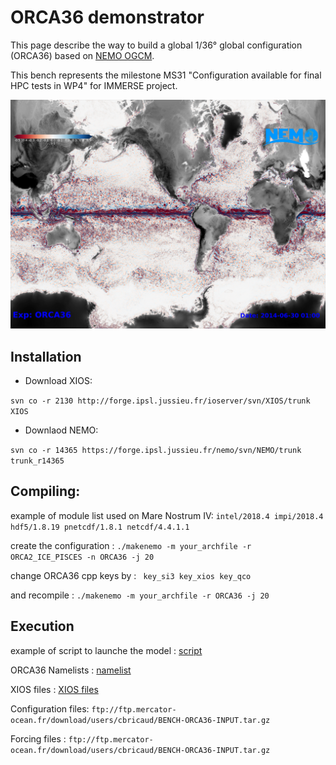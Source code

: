 

# ORCA36 demonstrator

This page describe the way to build a global 1/36° global configuration (ORCA36) based on  [NEMO OGCM](https://www.nemo-ocean.eu/).

This bench represents the milestone MS31 "Configuration available for final HPC tests in WP4" for IMMERSE project.


![plot](https://github.com/immerse-project/ORCA36-demonstrator/blob/main/figs/socurloverf_ORCA36-T404_ALL_2014-06-30_01_RdBu_low.png)<br>


## Installation

- Download XIOS:

```svn co -r 2130 http://forge.ipsl.jussieu.fr/ioserver/svn/XIOS/trunk XIOS ```

- Downlaod NEMO:

```svn co -r 14365 https://forge.ipsl.jussieu.fr/nemo/svn/NEMO/trunk trunk_r14365 ```


## Compiling:

example of module list used on Mare Nostrum IV: ``` intel/2018.4 impi/2018.4 hdf5/1.8.19 pnetcdf/1.8.1 netcdf/4.4.1.1 ```

create the configuration                      : ``` ./makenemo -m your_archfile -r ORCA2_ICE_PISCES -n ORCA36 -j 20 ```

change ORCA36 cpp keys by                     : ```  key_si3 key_xios key_qco ```

and recompile                                 : ``` ./makenemo -m your_archfile -r ORCA36 -j 20 ```

## Execution

example of script to launche the model        : [script](SCRIPT/NEMO.sub)

ORCA36 Namelists                              : [namelist](NAMLST/)

XIOS files                                    : [XIOS files](XML/)

Configuration files: ``` ftp://ftp.mercator-ocean.fr/download/users/cbricaud/BENCH-ORCA36-INPUT.tar.gz ```

Forcing files      : ``` ftp://ftp.mercator-ocean.fr/download/users/cbricaud/BENCH-ORCA36-INPUT.tar.gz ```


